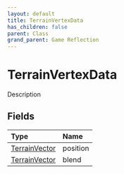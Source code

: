 ```yaml
---
layout: default
title: TerrainVertexData
has_children: false
parent: Class
grand_parent: Game Reflection
---
```

# TerrainVertexData
Description 

## Fields

| Type | Name |
|:----------|:--------------|
| [TerrainVector](/riftbreaker-wiki/docs/game-reflection/classes/terrain_vector/) | position |
| [TerrainVector](/riftbreaker-wiki/docs/game-reflection/classes/terrain_vector/) | blend |

